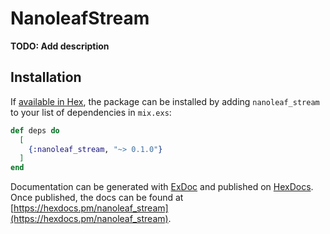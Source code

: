 # NanoleafStream

**TODO: Add description**

## Installation

If [available in Hex](https://hex.pm/docs/publish), the package can be installed
by adding `nanoleaf_stream` to your list of dependencies in `mix.exs`:

```elixir
def deps do
  [
    {:nanoleaf_stream, "~> 0.1.0"}
  ]
end
```

Documentation can be generated with [ExDoc](https://github.com/elixir-lang/ex_doc)
and published on [HexDocs](https://hexdocs.pm). Once published, the docs can
be found at [https://hexdocs.pm/nanoleaf_stream](https://hexdocs.pm/nanoleaf_stream).

